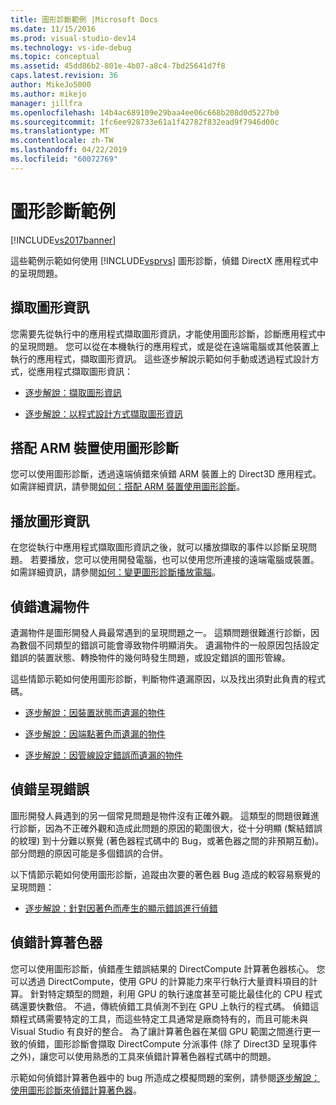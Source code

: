 ```yaml
---
title: 圖形診斷範例 |Microsoft Docs
ms.date: 11/15/2016
ms.prod: visual-studio-dev14
ms.technology: vs-ide-debug
ms.topic: conceptual
ms.assetid: 45dd86b2-801e-4b07-a8c4-7bd25641d7f8
caps.latest.revision: 36
author: MikeJo5000
ms.author: mikejo
manager: jillfra
ms.openlocfilehash: 14b4ac689109e29baa4ee06c668b208d0d5227b0
ms.sourcegitcommit: 1fc6ee928733e61a1f42782f832ead9f7946d00c
ms.translationtype: MT
ms.contentlocale: zh-TW
ms.lasthandoff: 04/22/2019
ms.locfileid: "60072769"
---
```

# <a name="graphics-diagnostics-examples"></a>圖形診斷範例
[!INCLUDE[vs2017banner](../includes/vs2017banner.md)]

這些範例示範如何使用 [!INCLUDE[vsprvs](../includes/vsprvs-md.md)] 圖形診斷，偵錯 DirectX 應用程式中的呈現問題。  
  
## <a name="capturing-graphics-information"></a>擷取圖形資訊  
 您需要先從執行中的應用程式擷取圖形資訊，才能使用圖形診斷，診斷應用程式中的呈現問題。 您可以從在本機執行的應用程式，或是從在遠端電腦或其他裝置上執行的應用程式，擷取圖形資訊。 這些逐步解說示範如何手動或透過程式設計方式，從應用程式擷取圖形資訊：  
  
- [逐步解說：擷取圖形資訊](../debugger/walkthrough-capturing-graphics-information.md)  
  
- [逐步解說：以程式設計方式擷取圖形資訊](../debugger/walkthrough-capturing-graphics-information-programmatically.md)  
  
## <a name="use-graphics-diagnostics-with-an-arm-based-device"></a>搭配 ARM 裝置使用圖形診斷  
 您可以使用圖形診斷，透過遠端偵錯來偵錯 ARM 裝置上的 Direct3D 應用程式。 如需詳細資訊，請參閱[如何：搭配 ARM 裝置使用圖形診斷](../debugger/how-to-use-graphics-diagnostics-with-an-arm-device.md)。  
  
## <a name="playing-back-graphics-information"></a>播放圖形資訊  
 在您從執行中應用程式擷取圖形資訊之後，就可以播放擷取的事件以診斷呈現問題。 若要播放，您可以使用開發電腦，也可以使用您所連接的遠端電腦或裝置。 如需詳細資訊，請參閱[如何：變更圖形診斷播放電腦](../debugger/how-to-change-the-graphics-diagnostics-playback-machine.md)。  
  
## <a name="debugging-missing-objects"></a>偵錯遺漏物件  
 遺漏物件是圖形開發人員最常遇到的呈現問題之一。 這類問題很難進行診斷，因為數個不同類型的錯誤可能會導致物件明顯消失。 遺漏物件的一般原因包括設定錯誤的裝置狀態、轉換物件的幾何時發生問題，或設定錯誤的圖形管線。  
  
 這些情節示範如何使用圖形診斷，判斷物件遺漏原因，以及找出須對此負責的程式碼。  
  
- [逐步解說：因裝置狀態而遺漏的物件](../debugger/walkthrough-missing-objects-due-to-device-state.md)  
  
- [逐步解說：因端點著色而遺漏的物件](../debugger/walkthrough-missing-objects-due-to-vertex-shading.md)  
  
- [逐步解說：因管線設定錯誤而遺漏的物件](../debugger/walkthrough-missing-objects-due-to-misconfigured-pipeline.md)  
  
## <a name="debugging-rendering-errors"></a>偵錯呈現錯誤  
 圖形開發人員遇到的另一個常見問題是物件沒有正確外觀。 這類型的問題很難進行診斷，因為不正確外觀和造成此問題的原因的範圍很大，從十分明顯 (繫結錯誤的紋理) 到十分難以察覺 (著色器程式碼中的 Bug，或著色器之間的非預期互動)。 部分問題的原因可能是多個錯誤的合併。  
  
 以下情節示範如何使用圖形診斷，追蹤由次要的著色器 Bug 造成的較容易察覺的呈現問題：  
  
- [逐步解說：針對因著色而產生的顯示錯誤進行偵錯](../debugger/walkthrough-debugging-rendering-errors-due-to-shading.md)  
  
## <a name="debugging-compute-shaders"></a>偵錯計算著色器  
 您可以使用圖形診斷，偵錯產生錯誤結果的 DirectCompute 計算著色器核心。 您可以透過 DirectCompute，使用 GPU 的計算能力來平行執行大量資料項目的計算。 針對特定類型的問題，利用 GPU 的執行速度甚至可能比最佳化的 CPU 程式碼還要快數倍。 不過，傳統偵錯工具偵測不到在 GPU 上執行的程式碼。 偵錯這類程式碼需要特定的工具，而這些特定工具通常是廠商特有的，而且可能未與 Visual Studio 有良好的整合。 為了讓計算著色器在某個 GPU 範圍之間進行更一致的偵錯，圖形診斷會擷取 DirectCompute 分派事件 (除了 Direct3D 呈現事件之外)，讓您可以使用熟悉的工具來偵錯計算著色器程式碼中的問題。  
  
 示範如何偵錯計算著色器中的 bug 所造成之模擬問題的案例，請參閱[逐步解說：使用圖形診斷來偵錯計算著色器](../debugger/walkthrough-using-graphics-diagnostics-to-debug-a-compute-shader.md)。
